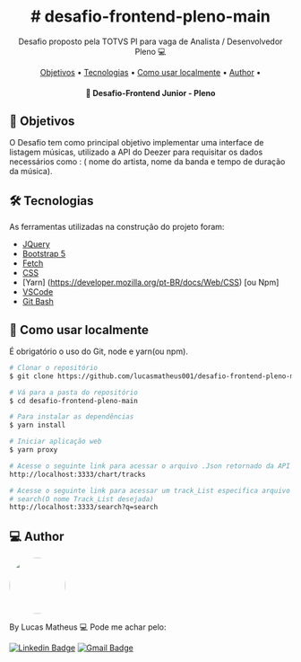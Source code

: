 <h1 align="center">
    # desafio-frontend-pleno-main
</h1>
<p align="center"> Desafio proposto pela TOTVS PI para vaga de Analista / Desenvolvedor Pleno 💻 </p>

<p align="center">
 <a href="#objective">Objetivos</a> •
 <a href="#technologies">Tecnologias</a> • 
 <a href="#usage">Como usar localmente</a> •  
 <a href="#author">Author</a> • 
</p>

<h4 align="center"> 
	🎨 Desafio-Frontend Junior - Pleno
</h4>

<h2 id="objective" > 🎯 Objetivos </h2>

O Desafio tem como principal objetivo implementar uma interface de listagem músicas, utilizado a API do Deezer para requisitar os dados necessários como : ( nome do artista, nome da banda e tempo de duração da música).

<h2 id="technologies"> 🛠 Tecnologias </h2>

As ferramentas utilizadas na construção do projeto foram:

- [JQuery](https://jquery.com)
- [Bootstrap 5](https://getbootstrap.com/docs/5.0/getting-started/introduction/)
- [Fetch](https://developer.mozilla.org/pt-BR/docs/Web/API/Fetch_API/Using_Fetch)
- [CSS](https://developer.mozilla.org/pt-BR/docs/Web/CSS)
- [Yarn] (https://developer.mozilla.org/pt-BR/docs/Web/CSS) [ou Npm]
- [VSCode](https://code.visualstudio.com)
- [Git Bash](https://gitforwindows.org/)

<h2 id="usage" > 👷 Como usar localmente </h2>

É obrigatório o uso do Git, node e yarn(ou npm).

```bash
# Clonar o repositório
$ git clone https://github.com/lucasmatheus001/desafio-frontend-pleno-main

# Vá para a pasta do repositório
$ cd desafio-frontend-pleno-main

# Para instalar as dependências
$ yarn install

# Iniciar aplicação web
$ yarn proxy

# Acesse o seguinte link para acessar o arquivo .Json retornado da API com as track_List.
http://localhost:3333/chart/tracks

# Acesse o seguinte link para acessar um track_List especifica arquivo .Json retornado da API.
# search(O nome Track_List desejada)
http://localhost:3333/search?q=search
```

<h2 id="author"> 💻 Author </h2>

<img style="border-radius: 50%;" src="https://avatars.githubusercontent.com/u/43191511?s=400&u=c57ba37bf75041a129a29c3787965eeb2497f0ff&v=4" width="100px;" alt=""/>

By Lucas Matheus 💻 Pode me achar pelo:

[![Linkedin Badge](https://img.shields.io/badge/LinkedIn-0077B5?style=for-the-badge&logo=linkedin&logoColor=white)](https://www.linkedin.com/in/lucas-matheus-rocha-b455a9177/)
[![Gmail Badge](https://img.shields.io/badge/Gmail-D14836?style=for-the-badge&logo=gmail&logoColor=white)](mailto:lucasmatheussm22@gmail.com)
